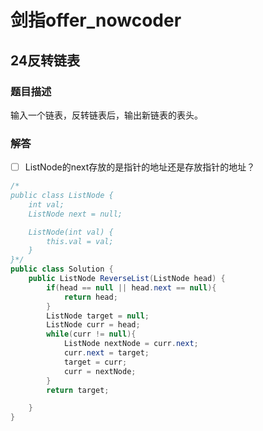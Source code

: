 # 剑指offer_nowcoder

## 24反转链表

### 题目描述

输入一个链表，反转链表后，输出新链表的表头。

### 解答

- [ ] ListNode的next存放的是指针的地址还是存放指针的地址？

```java
/*
public class ListNode {
    int val;
    ListNode next = null;

    ListNode(int val) {
        this.val = val;
    }
}*/
public class Solution {
    public ListNode ReverseList(ListNode head) {
        if(head == null || head.next == null){
            return head;
        }
        ListNode target = null;
        ListNode curr = head;
        while(curr != null){
            ListNode nextNode = curr.next;
            curr.next = target;
            target = curr;
            curr = nextNode;
        }
        return target;

    }
}
```
